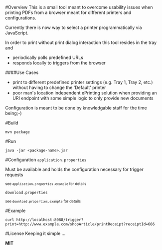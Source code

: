 #Overview
This is a small tool meant to overcome usability issues when printing PDFs from a browser meant for different printers and configurations.

Currently there is now way to select a printer programmatically via JavaScript.

In order to print without print dialog interaction this tool resides in the tray and
 
- periodically polls predefined URLs 
- responds locally to triggers from the browser   

####Use Cases

- print to different predefined printer settings (e.g. Tray 1, Tray 2, etc.) without having to change the 'Default' printer
- poor man's location independent ePrinting solution when providing an URI endpoint with some simple logic to only provide new documents

Configuration is meant to be done by knowledgable staff for the time being;-)

#Build

`mvn package`

#Run

`java -jar <package-name>.jar`

#Configuration
`application.properties`

Must be available and holds the configuration necessary for trigger requests

<sup>see `application.properties.example` for details<sup>

`download.properties`

<sup>see `download.properties.example` for details<sup>

#Example

`curl http://localhost:8088/trigger?print=http://www.example.com/shopArticle/printReceipt?receiptId=666`

#License
Keeping it simple ...

**MIT**


